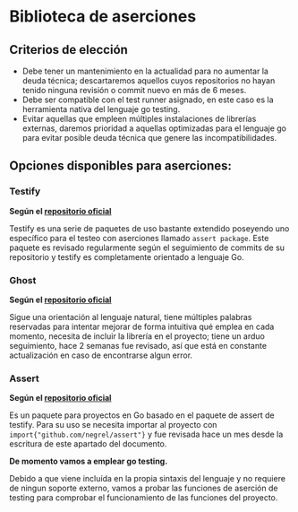# Biblioteca de aserciones

## Criterios de elección
- Debe tener un mantenimiento en la actualidad para no aumentar la deuda técnica; descartaremos aquellos cuyos repositorios no hayan tenido ninguna revisión o commit nuevo en más de 6 meses.
- Debe ser compatible con el test runner asignado, en este caso es la herramienta nativa del lenguaje go testing.
- Evitar aquellas que empleen múltiples instalaciones de librerías externas, daremos prioridad a aquellas optimizadas para el lenguaje go para evitar posible deuda técnica que genere las incompatibilidades.
## Opciones disponibles para aserciones:

### Testify
**Según el [repositorio oficial](https://github.com/stretchr/testify)**

Testify es una serie de paquetes de uso bastante extendido poseyendo uno específico para el testeo con aserciones llamado `assert package`. Este paquete es revisado regularmente según el seguimiento de commits de su repositorio y testify es completamente orientado a lenguaje Go.

### Ghost
**Según el [repositorio oficial](https://github.com/rliebz/ghost)**

Sigue una orientación al lenguaje natural, tiene múltiples palabras reservadas para intentar mejorar de forma intuitiva qué emplea en cada momento, necesita de incluir la librería en el proyecto; tiene un arduo seguimiento, hace 2 semanas fue revisado, así que está en constante actualización en caso de encontrarse algun error. 

### Assert
**Según el [repositorio oficial](https://github.com/negrel/assert)**

Es un paquete para proyectos en Go basado en el paquete de assert de testify. Para su uso se necesita importar al proyecto con `import{"github.com/negrel/assert"}` y fue revisada hace un mes desde la escritura de este apartado del documento.

**De momento vamos a emplear go testing.**

Debido a que viene incluída en la propia sintaxis del lenguaje y no requiere de ningun soporte externo, vamos a probar las funciones de aserción de testing para comprobar el funcionamiento de las funciones del proyecto.